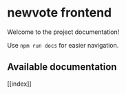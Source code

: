 # newvote frontend

Welcome to the project documentation!

Use `npm run docs` for easier navigation.

## Available documentation

[[index]]
